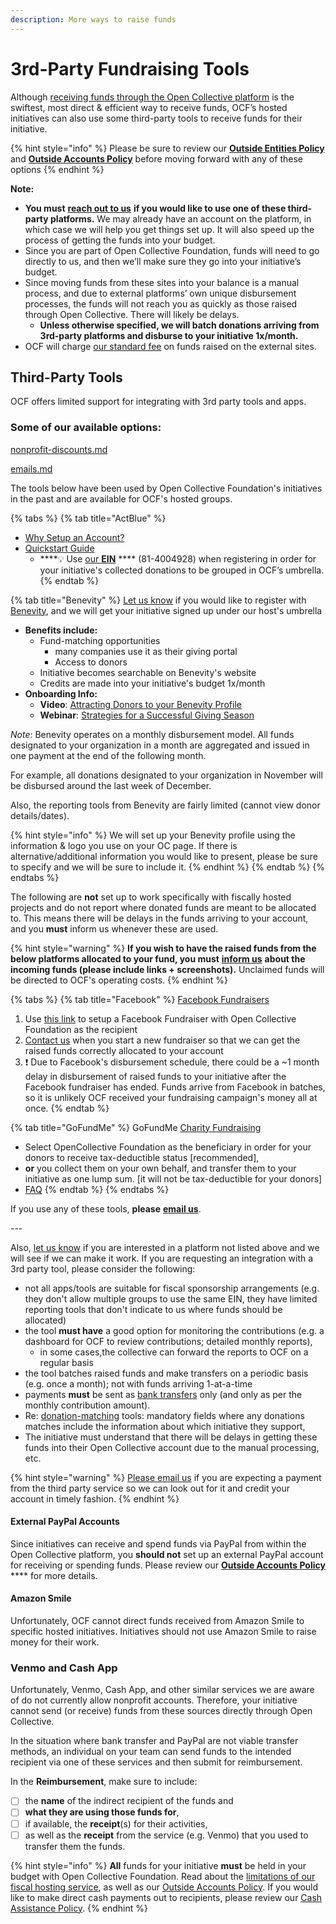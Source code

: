 ```yaml
---
description: More ways to raise funds
---
```


# 3rd-Party Fundraising Tools

Although [receiving funds through the Open Collective platform](../) is the swiftest, most direct & efficient way to receive funds, OCF’s hosted initiatives can also use some third-party tools to receive funds for their initiative.&#x20;

{% hint style="info" %}
Please be sure to review our [**Outside Entities Policy**](../../policies/outside-entities-policy.md) and [**Outside Accounts Policy**](../../policies/outside-accounts-policy.md) before moving forward with any of these options&#x20;
{% endhint %}

**Note:**

* **You must** [**reach out to us**](mailto:contact@opencollective.foundation) **if you would like to use one of these third-party platforms.** We may already have an account on the platform, in which case we will help you get things set up. It will also speed up the process of getting the funds into your budget.
* Since you are part of Open Collective Foundation, funds will need to go directly to us, and then we’ll make sure they go into your initiative’s budget.
* Since moving funds from these sites into your balance is a manual process, and due to external platforms’ own unique disbursement processes, the funds will not reach you as quickly as those raised through Open Collective. There will likely be delays.
  * **Unless otherwise specified, we will batch donations arriving from 3rd-party platforms and disburse to your initiative 1x/month.**
* OCF will charge [our standard fee](../../fees.md) on funds raised on the external sites.

## Third-Party Tools

OCF offers limited support for integrating with 3rd party tools and apps.&#x20;

### Some of our available options:

[nonprofit-discounts.md](../../../what-we-offer/nonprofit-discounts.md "mention")

[emails.md](../../../what-we-offer/emails.md "mention")

The tools below have been used by Open Collective Foundation's initiatives in the past and are available for OCF's hosted groups.

{% tabs %}
{% tab title="ActBlue" %}
* [Why Setup an Account?](https://support.actblue.com/donors/about-actblue/why-do-candidates-and-organizations-use-your-platform/)
* [Quickstart Guide](https://support.actblue.com/campaigns/help/getting-started/)
  * ****:bulb: Use [our **EIN**](../../../about/official-information-and-documents.md) **** (81-4004928) when registering in order for your initiative's collected donations to be grouped in OCF’s umbrella.
{% endtab %}

{% tab title="Benevity" %}
[Let us know](mailto:contact@opencollective.foundation) if you would like to register with [Benevity](https://www.benevity.com/why-benevity), and we will get your initiative signed up under our host's umbrella

* **Benefits include:**
  * Fund-matching opportunities
    * many companies use it as their giving portal&#x20;
    * Access to donors
  * Initiative becomes searchable on Benevity's website
  * Credits are made into your initiative's budget 1x/month
* **Onboarding Info:**
  * **Video**: [Attracting Donors to your Benevity Profile](https://causeshelp.benevity.org/hc/en-us/articles/360000469786-Attracting-Donors-to-Your-Profile)
  * **Webinar**: [Strategies for a Successful Giving Season](https://causeshelp.benevity.org/hc/en-us/articles/360000478943-Charities-Webinar-Strategies-for-a-Successful-Giving-Season)

_Note_: Benevity operates on a monthly disbursement model. All funds designated to your organization in a month are aggregated and issued in one payment at the end of the following month.&#x20;

For example, all donations designated to your organization in November will be disbursed around the last week of December.

Also, the reporting tools from Benevity are fairly limited (cannot view donor details/dates).

{% hint style="info" %}
We will set up your Benevity profile using the information & logo you use on your OC page. If there is alternative/additional information you would like to present, please be sure to specify and we will be sure to include it.
{% endhint %}
{% endtab %}
{% endtabs %}

The following are **not** set up to work specifically with fiscally hosted projects and do not report where donated funds are meant to be allocated to.  This means there will be delays in the funds arriving to your account, and you **must** inform us whenever these are used.

{% hint style="warning" %}
**If you wish to have the raised funds from the below platforms allocated to your fund, you must** [**inform us**](mailto:contact@opencollective.foundation) **about the incoming funds (please include links + screenshots).** Unclaimed funds will be directed to OCF's operating costs.
{% endhint %}

{% tabs %}
{% tab title="Facebook" %}
[Facebook Fundraisers](https://www.facebook.com/fund/Open-Collective-Foundation-100612854999717/)

1. Use [this link](https://www.facebook.com/fund/Open-Collective-Foundation-100612854999717/) to setup a Facebook Fundraiser with Open Collective Foundation as the recipient
2. [Contact us](mailto:contact@opencollective.foundation) when you start a new fundraiser so that we can get the raised funds correctly allocated to your account
3. :exclamation: Due to Facebook's disbursement schedule, there could be a \~1 month delay in disbursement of raised funds to your initiative after the Facebook fundraiser has ended. Funds arrive from Facebook in batches, so it is unlikely OCF received your fundraising campaign's money all at once.
{% endtab %}

{% tab title="GoFundMe" %}
GoFundMe [Charity Fundraising](https://www.gofundme.com/start/charity-fundraising)

* Select OpenCollective Foundation as the beneficiary in order for your donors to receive tax-deductible status \[recommended],&#x20;
* **or** you collect them on your own behalf, and transfer them to your initiative as one lump sum. \[it will not be tax-deductible for your donors]
* [FAQ](https://docs.opencollective.foundation/faq/contributions-faq#can-we-use-outside-fundraising-platforms-like-gofundme-to-fundraise-for-our-initiative)
{% endtab %}
{% endtabs %}

If you use any of these tools, **please** [**email us**](mailto:contact@opencollective.foundation).&#x20;

\---

Also, [let us know](mailto:contact@opencollective.foundation) if you are interested in a platform not listed above and we will see if we can make it work.  If you are requesting an integration with a 3rd party tool, please consider the following:

* not all apps/tools are suitable for fiscal sponsorship arrangements (e.g. they don't allow multiple groups to use the same EIN, they have limited reporting tools that don't indicate to us where funds should be allocated)
* the tool **must have** a good option for monitoring the contributions (e.g. a dashboard for OCF to review contributions; detailed monthly reports),&#x20;
  * in some cases,the collective can forward the reports to OCF on a regular basis
* the tool batches raised funds and make transfers on a periodic basis (e.g. once a month); not with funds arriving 1-at-a-time&#x20;
* payments **must** be sent as [bank transfers](../credit-card-paypal-bank-transfers.md#bank-transfers) only (and only as per the monthly contribution amount).&#x20;
* Re: [donation-matching](../donation-matching.md) tools: mandatory fields where any donations matches include the information about which initiative they support,&#x20;
* The initiative must understand that there will be delays in getting these funds into their Open Collective account due to the manual processing, etc.&#x20;

{% hint style="warning" %}
[Please email us](mailto:contact@opencollective.foundation) if you are expecting a payment from the third party service so we can look out for it and credit your account in timely fashion.
{% endhint %}

#### External PayPal Accounts

Since initiatives can receive and spend funds via PayPal from within the Open Collective platform, you **should not** set up an external PayPal account for receiving or spending funds. Please review our [**Outside Accounts Policy**](../../policies/outside-accounts-policy.md) **** for more details.

#### Amazon Smile

Unfortunately, OCF cannot direct funds received from Amazon Smile to specific hosted initiatives. Initiatives should not use Amazon Smile to raise money for their work.

### **Venmo and Cash App**

Unfortunately, Venmo, Cash App, and other similar services we are aware of do not currently allow nonprofit accounts. Therefore, your initiative cannot send (or receive) funds from these sources directly through Open Collective.

In the situation where bank transfer and PayPal are not viable transfer methods, an individual on your team can send funds to the intended recipient via one of these services and then submit for reimbursement.&#x20;

In the **Reimbursement**, make sure to include:&#x20;

* [ ] the **name** of the indirect recipient of the funds and&#x20;
* [ ] **what they are using those funds for**,&#x20;
* [ ] if available, the **receipt**(s) for their activities,&#x20;
* [ ] as well as the **receipt** from the service (e.g. Venmo) that you used to transfer them the funds.

{% hint style="info" %}
**All** funds for your initiative **must** be held in your budget with Open Collective Foundation. Read about the [limitations of our fiscal hosting service](../../policies/#restrictions-and-limitations), as well as our [Outside Accounts Policy](../../policies/outside-accounts-policy.md). If you would like to make direct cash payments out to recipients, please review our [Cash Assistance Policy](../../policies/cash-assistance-policy.md).
{% endhint %}
